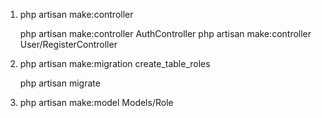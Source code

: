 1. php artisan make:controller

    php artisan make:controller AuthController
    php artisan make:controller User/RegisterController
    
2. php artisan make:migration create_table_roles

    php artisan migrate
    
3. php artisan make:model Models/Role

    